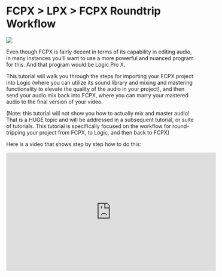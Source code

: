 # FCPX > LPX > FCPX Roundtrip Workflow

![](https://files.slack.com/files-pri/T0HTW3H0V-F014ES2C0QP/screen_shot_2020-06-04_at_4.05.57_pm.png?pub_secret=1ab3e981dd)

Even though FCPX is fairly decent in terms of its capability in editing audio, in many instances you'll want to use a more powerful and nuanced program for this. And that program would be Logic Pro X.

This tutorial will walk you through the steps for importing your FCPX project into Logic (where you can utilize its sound library and mixing and mastering functionality to elevate the quality of the audio in your project), and then send your audio mix back into FCPX, where you can marry your mastered audio to the final version of your video.

(Note: this tutorial will not show you how to actually mix and master audio! That is a HUGE topic and will be addressed in a subsequent tutorial, or suite of tutorials. This tutorial is specifically focused on the workflow for round-tripping your project from FCPX, to Logic, and then back to FCPX)

Here is a video that shows step by step how to do this:

<iframe width="560" height="315" src="https://www.youtube.com/embed/5fTXyvdzY8g" frameborder="0" allow="accelerometer; autoplay; encrypted-media; gyroscope; picture-in-picture" allowfullscreen></iframe>

